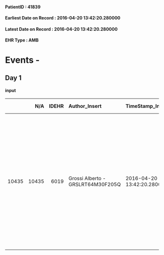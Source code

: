 
#### PatientID : 41839
#### Earliest Date on Record : 2016-04-20 13:42:20.280000
#### Latest Date on Record : 2016-04-20 13:42:20.280000
#### EHR Type : AMB

# Events - 

## Day 1

#### input
|       |    N/A |   IDEHR | Author_Insert                     | TimeStamp_Insert           | EHRType   |   PatientID |   IDDigitalSignDocument | persone_vicine   |   Unnamed: 0_x.1 |   IDANAMNESI_SOCIALE | Patient   | FamigliaAltro   | Paziente_T   | FamigliaAltro_T   |   Non_Rilevabile_x.1 | Note_Non_Rilevabile_x.1   | opt_Problemi   | Note_I                                                                                                                                                                                                                              | chk_contr_sintomi   | opt_paziente_a   | opt_famiglia_a   | opt_adeguatezza   | opt_paziente_solo   | ds_note_con        | opt_presente_assente   | Presenza_minori   | ds_familiari_coinv                                                                                   | opt_risorse_ec   | ds_note_prio                                           | opt_paziente_ad   | opt_caregiver_ad   | Needs                   | Domestic partnership   |
|------:|-------:|--------:|:----------------------------------|:---------------------------|:----------|------------:|------------------------:|:-----------------|-----------------:|---------------------:|:----------|:----------------|:-------------|:------------------|---------------------:|:--------------------------|:---------------|:------------------------------------------------------------------------------------------------------------------------------------------------------------------------------------------------------------------------------------|:--------------------|:-----------------|:-----------------|:------------------|:--------------------|:-------------------|:-----------------------|:------------------|:-----------------------------------------------------------------------------------------------------|:-----------------|:-------------------------------------------------------|:------------------|:-------------------|:------------------------|:-----------------------|
| 10435 |  10435 |    6019 | Grossi Alberto - GRSLRT64M30F205Q | 2016-04-20 13:42:20.280000 | AMB       |       41839 |                  341327 | N/A              |             3088 |                 1993 | Si#1      | Si#1            | No#0         | Si#1              |                    0 | NR                        | Si#1           | La compagna √® stata informata dall'ospedale dell'assenza di ulteriori cure causali e indirizzata presso il nostro hospice. La compagna ha compreso la logica del nostro intervento anche se a me √® sembrata un po' in difficolt√† | controllo sintomi#0 | Congruenti#1     | Congruenti#1     | Da valutare#2     | No#0                | compagna Annamaria | Presente#1             | No#0              | Non sono segnalati parenti di riferimento ma solo la compagna Annamaria con la quale vive da 45 anni | Adeguate#1       | Forse alla compagna gioverebbe un sostegno psicologico | Totale#2          | Totale#2           | Clinici#0;Psicologici#2 | Coniuge/Convivente#0   |


